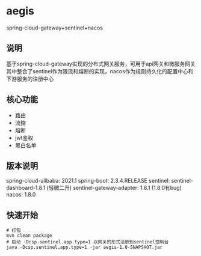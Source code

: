 # aegis

spring-cloud-gateway+sentinel+nacos 

## 说明
基于spring-cloud-gateway实现的分布式网关服务，可用于api网关和微服务网关
其中整合了sentinel作为限流和熔断的实现，nacos作为规则持久化的配置中心和下游服务的注册中心

## 核心功能
+ 路由
+ 流控
+ 熔断
+ jwt鉴权
+ 黑白名单

## 版本说明

spring-cloud-alibaba: 2021.1
spring-boot: 2.3.4.RELEASE
sentinel: sentinel-dashboard-1.8.1 (轻微二开)
sentinel-gateway-adapter: 1.8.1 (1.8.0有bug)
nacos: 1.8.0


## 快速开始
```shell
# 打包
mvn clean package
# 启动 -Dcsp.sentinel.app.type=1 以网关的形式注册到sentinel控制台
java -Dcsp.sentinel.app.type=1 -jar aegis-1.0-SNAPSHOT.jar
```